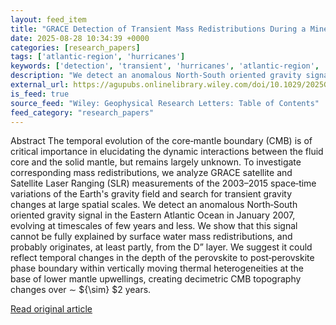 ```yaml
---
layout: feed_item
title: "GRACE Detection of Transient Mass Redistributions During a Mineral Phase Transition in the Deep Mantle"
date: 2025-08-28 10:34:39 +0000
categories: [research_papers]
tags: ['atlantic-region', 'hurricanes']
keywords: ['detection', 'transient', 'hurricanes', 'atlantic-region', 'grace']
description: "We detect an anomalous North‐South oriented gravity signal in the Eastern Atlantic Ocean in January 2007, evolving at timescales of few years and less"
external_url: https://agupubs.onlinelibrary.wiley.com/doi/10.1029/2025GL116408?af=R
is_feed: true
source_feed: "Wiley: Geophysical Research Letters: Table of Contents"
feed_category: "research_papers"
---
```


Abstract The temporal evolution of the core‐mantle boundary (CMB) is of critical importance in elucidating the dynamic interactions between the fluid core and the solid mantle, but remains largely unknown. To investigate corresponding mass redistributions, we analyze GRACE satellite and Satellite Laser Ranging (SLR) measurements of the 2003–2015 space‐time variations of the Earth's gravity field and search for transient gravity changes at large spatial scales. We detect an anomalous North‐South oriented gravity signal in the Eastern Atlantic Ocean in January 2007, evolving at timescales of few years and less. We show that this signal cannot be fully explained by surface water mass redistributions, and probably originates, at least partly, from the D” layer. We suggest it could reflect temporal changes in the depth of the perovskite to post‐perovskite phase boundary within vertically moving thermal heterogeneities at the base of lower mantle upwellings, creating decimetric CMB topography changes over ∼ ${\\sim} $2 years.

[Read original article](https://agupubs.onlinelibrary.wiley.com/doi/10.1029/2025GL116408?af=R)

